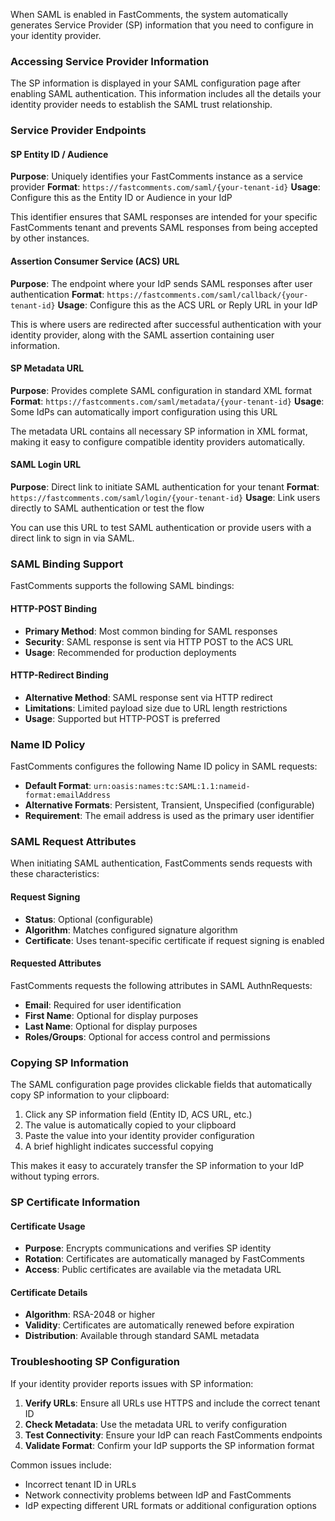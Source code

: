 When SAML is enabled in FastComments, the system automatically generates Service Provider (SP) information that you need to configure in your identity provider.

### Accessing Service Provider Information

The SP information is displayed in your SAML configuration page after enabling SAML authentication. This information includes all the details your identity provider needs to establish the SAML trust relationship.

### Service Provider Endpoints

#### SP Entity ID / Audience
**Purpose**: Uniquely identifies your FastComments instance as a service provider
**Format**: `https://fastcomments.com/saml/{your-tenant-id}`
**Usage**: Configure this as the Entity ID or Audience in your IdP

This identifier ensures that SAML responses are intended for your specific FastComments tenant and prevents SAML responses from being accepted by other instances.

#### Assertion Consumer Service (ACS) URL
**Purpose**: The endpoint where your IdP sends SAML responses after user authentication
**Format**: `https://fastcomments.com/saml/callback/{your-tenant-id}`
**Usage**: Configure this as the ACS URL or Reply URL in your IdP

This is where users are redirected after successful authentication with your identity provider, along with the SAML assertion containing user information.

#### SP Metadata URL
**Purpose**: Provides complete SAML configuration in standard XML format
**Format**: `https://fastcomments.com/saml/metadata/{your-tenant-id}`
**Usage**: Some IdPs can automatically import configuration using this URL

The metadata URL contains all necessary SP information in XML format, making it easy to configure compatible identity providers automatically.

#### SAML Login URL
**Purpose**: Direct link to initiate SAML authentication for your tenant
**Format**: `https://fastcomments.com/saml/login/{your-tenant-id}`
**Usage**: Link users directly to SAML authentication or test the flow

You can use this URL to test SAML authentication or provide users with a direct link to sign in via SAML.

### SAML Binding Support

FastComments supports the following SAML bindings:

#### HTTP-POST Binding
- **Primary Method**: Most common binding for SAML responses
- **Security**: SAML response is sent via HTTP POST to the ACS URL
- **Usage**: Recommended for production deployments

#### HTTP-Redirect Binding
- **Alternative Method**: SAML response sent via HTTP redirect
- **Limitations**: Limited payload size due to URL length restrictions
- **Usage**: Supported but HTTP-POST is preferred

### Name ID Policy

FastComments configures the following Name ID policy in SAML requests:

- **Default Format**: `urn:oasis:names:tc:SAML:1.1:nameid-format:emailAddress`
- **Alternative Formats**: Persistent, Transient, Unspecified (configurable)
- **Requirement**: The email address is used as the primary user identifier

### SAML Request Attributes

When initiating SAML authentication, FastComments sends requests with these characteristics:

#### Request Signing
- **Status**: Optional (configurable)
- **Algorithm**: Matches configured signature algorithm
- **Certificate**: Uses tenant-specific certificate if request signing is enabled

#### Requested Attributes
FastComments requests the following attributes in SAML AuthnRequests:

- **Email**: Required for user identification
- **First Name**: Optional for display purposes  
- **Last Name**: Optional for display purposes
- **Roles/Groups**: Optional for access control and permissions

### Copying SP Information

The SAML configuration page provides clickable fields that automatically copy SP information to your clipboard:

1. Click any SP information field (Entity ID, ACS URL, etc.)
2. The value is automatically copied to your clipboard
3. Paste the value into your identity provider configuration
4. A brief highlight indicates successful copying

This makes it easy to accurately transfer the SP information to your IdP without typing errors.

### SP Certificate Information

#### Certificate Usage
- **Purpose**: Encrypts communications and verifies SP identity
- **Rotation**: Certificates are automatically managed by FastComments
- **Access**: Public certificates are available via the metadata URL

#### Certificate Details
- **Algorithm**: RSA-2048 or higher
- **Validity**: Certificates are automatically renewed before expiration
- **Distribution**: Available through standard SAML metadata

### Troubleshooting SP Configuration

If your identity provider reports issues with SP information:

1. **Verify URLs**: Ensure all URLs use HTTPS and include the correct tenant ID
2. **Check Metadata**: Use the metadata URL to verify configuration
3. **Test Connectivity**: Ensure your IdP can reach FastComments endpoints
4. **Validate Format**: Confirm your IdP supports the SP information format

Common issues include:
- Incorrect tenant ID in URLs
- Network connectivity problems between IdP and FastComments
- IdP expecting different URL formats or additional configuration options